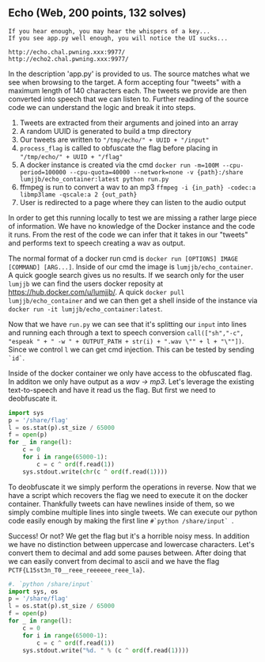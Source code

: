 ## Echo (Web, 200 points, 132 solves)

    If you hear enough, you may hear the whispers of a key...
    If you see app.py well enough, you will notice the UI sucks...

    http://echo.chal.pwning.xxx:9977/
    http://echo2.chal.pwning.xxx:9977/

In the description 'app.py' is provided to us. The source matches what we see when browsing to the target. A form accepting four "tweets" with a maximum length of 140 characters each. The tweets we provide are then converted into speech that we can listen to. Further reading of the source code we can understand the logic and break it into steps.

1. Tweets are extracted from their arguments and joined into an array
2. A random UUID is generated to build a tmp directory
3. Our tweets are written to ```"/tmp/echo/" + UUID + "/input"```
4. ```process_flag``` is called to obfuscate the flag before placing in ```"/tmp/echo/" + UUID + "/flag"```
5. A docker instance is created via the cmd ```docker run -m=100M --cpu-period=100000 --cpu-quota=40000 --network=none -v {path}:/share lumjjb/echo_container:latest python run.py```
6. ffmpeg is run to convert a wav to an mp3 ```ffmpeg -i {in_path} -codec:a libmp3lame -qscale:a 2 {out_path}```
7. User is redirected to a page where they can listen to the audio output

In order to get this running locally to test we are missing a rather large piece of information. We have no knowledge of the Docker instance and the code it runs. From the rest of the code we can infer that it takes in our "tweets" and performs text to speech creating a wav as output.

The normal format of a docker run cmd is ```docker run [OPTIONS] IMAGE [COMMAND] [ARG...]```. Inside of our cmd the image is `lumjjb/echo_container`. A quick google search gives us no results. If we search only for the user `lumjjb` we can find the users docker reposity at https://hub.docker.com/u/lumjjb/. A quick `docker pull lumjjb/echo_container` and we can then get a shell inside of the instance via `docker run -it lumjjb/echo_container:latest`.

Now that we have `run.py` we can see that it's splitting our `input` into lines and running each through a text to speech conversion `call(["sh","-c", "espeak " + " -w " + OUTPUT_PATH + str(i) + ".wav \"" + l + "\""])`. Since we control `l` we can get cmd injection. This can be tested by sending ``` `id` ```.

Inside of the docker container we only have access to the obfuscated flag. In additon we only have output as a _wav -> mp3_. Let's leverage the existing text-to-speech and have it read us the flag. But first we need to deobfuscate it.

```python
import sys
p = '/share/flag'
l = os.stat(p).st_size / 65000
f = open(p)
for _ in range(l):
    c = 0
    for i in range(65000-1):
        c = c ^ ord(f.read(1))
    sys.stdout.write(chr(c ^ ord(f.read(1))))
```

To deobfuscate it we simply perform the operations in reverse.
Now that we have a script which recovers the flag we need to execute it on the docker container. Thankfully tweets can have newlines inside of them, so we simply combine multiple lines into single tweets. We can execute our python code easily enough by making the first line ```#`python /share/input` ```.

Success! Or not? We get the flag but it's a horrible noisy mess. In addition we have no distinction between uppercase and lowercase characters. Let's convert them to decimal and add some pauses between. After doing that we can easily convert from decimal to ascii and we have the flag `PCTF{L15st3n_T0__reee_reeeeee_reee_la}`.

```python
#. `python /share/input`
import sys, os
p = '/share/flag'
l = os.stat(p).st_size / 65000
f = open(p)
for _ in range(l):
    c = 0
    for i in range(65000-1):
        c = c ^ ord(f.read(1))
    sys.stdout.write("%d. " % (c ^ ord(f.read(1))))
```
